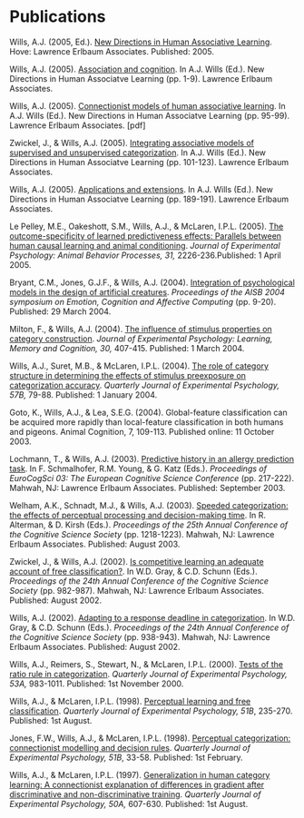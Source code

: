 # Publications



Wills, A.J. (2005, Ed.). [New Directions in Human Associative Learning](pu114.md). Hove: Lawrence Erlbaum Associates. Published: 2005.

Wills, A.J. (2005). [Association and cognition](pu115.md). In A.J. Wills (Ed.). New Directions in Human Associatve Learning (pp. 1-9). Lawrence Erlbaum Associates.

Wills, A.J. (2005). [Connectionist models of human associative learning](pu116.md). In A.J. Wills (Ed.). New Directions in Human Associatve Learning (pp. 95-99). Lawrence Erlbaum Associates. [pdf]

Zwickel, J., & Wills, A.J. (2005). [Integrating associative models of supervised and unsupervised categorization](pu117.md). In A.J. Wills (Ed.). New Directions in Human Associatve Learning (pp. 101-123). Lawrence Erlbaum Associates.

Wills, A.J. (2005). [Applications and extensions](pu118.md). In A.J. Wills (Ed.). New Directions in Human Associatve Learning (pp. 189-191). Lawrence Erlbaum Associates.

Le Pelley, M.E., Oakeshott, S.M., Wills, A.J., & McLaren, I.P.L. (2005). [The outcome-specificity of learned predictiveness effects: Parallels between human causal learning and animal conditioning](pu113md). _Journal of Experimental Psychology: Animal Behavior Processes, 31,_ 2226-236.Published: 1 April 2005.

Bryant, C.M., Jones, G.J.F., & Wills, A.J. (2004). [Integration of psychological models in the design of artificial creatures](pu112.md). _Proceedings of the AISB 2004 symposium on Emotion, Cognition and Affective Computing_ (pp. 9-20). Published: 29 March 2004.

Milton, F., & Wills, A.J. (2004). [The influence of stimulus properties on category construction](pu011.md). _Journal of Experimental Psychology: Learning, Memory and Cognition, 30,_ 407-415. Published: 1 March 2004.

Wills, A.J., Suret, M.B., & McLaren, I.P.L. (2004). [The role of category structure in determining the effects of stimulus preexposure on categorization accuracy](pu010.md). _Quarterly Journal of Experimental Psychology, 57B,_ 79-88. Published: 1 January 2004.

Goto, K., Wills, A.J., & Lea, S.E.G. (2004). Global-feature classification can be acquired more rapidly than local-feature classification in both humans and pigeons. Animal Cognition, 7, 109-113. Published online: 11 October 2003.

Lochmann, T., & Wills, A.J. (2003). [Predictive history in an allergy prediction task](pu108.md). In F. Schmalhofer, R.M. Young, & G. Katz (Eds.). _Proceedings of EuroCogSci 03: The European Cognitive Science Conference_ (pp. 217-222). Mahwah, NJ: Lawrence Erlbaum Associates. Published: September 2003.

Welham, A.K., Schnadt, M.J., & Wills, A.J. (2003). [Speeded categorization: the effects of perceptual processing and decision-making time](pu107.md). In R. Alterman, & D. Kirsh (Eds.). _Proceedings of the 25th Annual Conference of the Cognitive Science Society_ (pp. 1218-1223). Mahwah, NJ: Lawrence Erlbaum Associates. Published: August 2003.

Zwickel, J., & Wills, A.J. (2002). [Is competitive learning an adequate account of free classification?](pu106.md). In W.D. Gray, & C.D. Schunn (Eds.). _Proceedings of the 24th Annual Conference of the Cognitive Science Society_ (pp. 982-987). Mahwah, NJ: Lawrence Erlbaum Associates. Published: August 2002.

Wills, A.J. (2002). [Adapting to a response deadline in categorization](pu105.md). In W.D. Gray, & C.D. Schunn (Eds.). _Proceedings of the 24th Annual Conference of the Cognitive Science Society_ (pp. 938-943). Mahwah, NJ: Lawrence Erlbaum Associates. Published: August 2002.

Wills, A.J., Reimers, S., Stewart, N., & McLaren, I.P.L. (2000). [Tests of the ratio rule in categorization](pu104.md). _Quarterly Journal of Experimental Psychology, 53A,_ 983-1011. Published: 1st November 2000.

Wills, A.J., & McLaren, I.P.L. (1998). [Perceptual learning and free classification](pu103.md). _Quarterly Journal of Experimental Psychology, 51B_, 235-270. Published: 1st August.

Jones, F.W., Wills, A.J., & McLaren, I.P.L. (1998). [Perceptual categorization: connectionist modelling and decision rules](pu102.md). _Quarterly Journal of Experimental Psychology, 51B_, 33-58. Published: 1st February.

Wills, A.J., & McLaren, I.P.L. (1997). [Generalization in human category learning: A connectionist explanation of differences in gradient after discriminative and non-discriminative training](pu101.md). _Quarterly Journal of Experimental Psychology, 50A,_ 607-630. Published: 1st August.
